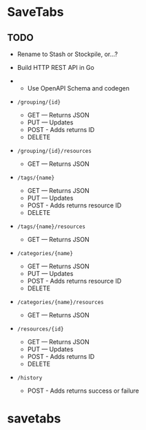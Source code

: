 # SaveTabs

## TODO
- Rename to Stash or Stockpile, or...?
 
- Build HTTP REST API in Go
- - Use OpenAPI Schema and codegen
- `/grouping/{id}`
  - GET — Returns JSON
  - PUT — Updates
  - POST - Adds returns ID
  - DELETE 
- `/grouping/{id}/resources`
  - GET — Returns JSON
- `/tags/{name}`
  - GET — Returns JSON
  - PUT — Updates
  - POST - Adds returns resource ID
  - DELETE 
- `/tags/{name}/resources`
  - GET — Returns JSON
- `/categories/{name}`
  - GET — Returns JSON
  - PUT — Updates
  - POST - Adds returns resource ID
  - DELETE 
- `/categories/{name}/resources`
  - GET — Returns JSON
- `/resources/{id}`
  - GET — Returns JSON
  - PUT — Updates
  - POST - Adds returns ID
  - DELETE 
- `/history`
  - POST - Adds returns success or failure
# savetabs
